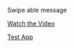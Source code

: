 Swipe able message 

<a href="https://youtu.be/zKH0Su8SehM">Watch the Video</a>

<a href="https://community.kodular.io/uploads/short-url/ngY0AtFZEHKD6Hw52qrAFNRyXqC.apk">Test App</a>
